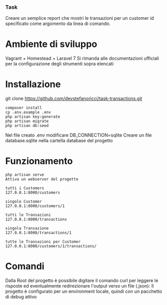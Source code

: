 ### Task
Creare un semplice report che mostri le transazioni per un customer id
specificato come argomento da linea di comando.

# Ambiente di sviluppo
Vagrant + Homestead + Laravel 7
Si rimanda alle documentazioni ufficiali per la configurazione degli strumenti sopra elencati

# Installazione
git clone https://github.com/devstefanoricci/task-transactions.git

```
composer install
cp .env.example .env
php artisan key:generate
php artisan migrate 
php artisan db:seed

```
Nel file creato .env modificare DB_CONNECTION=sqlite
Creare un file database.sqlite nella cartella database del progetto

# Funzionamento
```
php artisan serve
Attiva un webserver del progetto

tutti i Customers
127.0.0.1:8000/customers

singolo Customer
127.0.0.1:8000/customers/1

tutti le Transazioni
127.0.0.1:8000/transactions

singola Transazione
127.0.0.1:8000/transactions/1

tutte le Transazioni per Customer
127.0.0.1:8000/customers/1/transactions/
```


# Comandi
Dalla Root del progetto è possibile digitare il comando curl per leggere le risposte ed eventualmente redirezionare l'output verso un file (.json):
Il progetto è configurato per un environment locale, quindi con un pacchetto di debug attivo